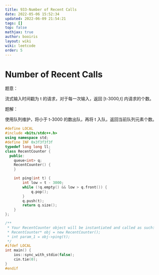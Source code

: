 ```yaml
---
title: 933-Number of Recent Calls 
date: 2022-05-06 15:52:34 
updated: 2022-06-09 21:54:21
tags: [] 
top: false
mathjax: true
author: booiris
layout: wiki  
wiki: leetcode
order: 5
---
```


# Number of Recent Calls

题意：

流式输入时间戳为 t 的请求，对于每一次输入，返回 [t-3000,t] 内请求的个数。

题解：

使用队列维护，将小于 t-3000 的数出队，再将 t 入队，返回当前队列元素个数。

```cpp
#define LOCAL
#include <bits/stdc++.h>
using namespace std;
#define INF 0x3f3f3f3f
typedef long long ll;
class RecentCounter {
  public:
    queue<int> q;
    RecentCounter() {
    }

    int ping(int t) {
        int low = t - 3000;
        while (!q.empty() && low > q.front()) {
            q.pop();
        }
        q.push(t);
        return q.size();
    }
};

/**
 * Your RecentCounter object will be instantiated and called as such:
 * RecentCounter* obj = new RecentCounter();
 * int param_1 = obj->ping(t);
 */
#ifdef LOCAL
int main() {
    ios::sync_with_stdio(false);
    cin.tie(0);
}
#endif
```

